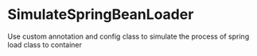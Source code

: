 # SimulateSpringBeanLoader
Use custom annotation and config class to simulate the process of spring load class to container
